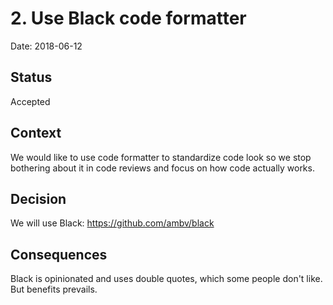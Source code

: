 # 2. Use Black code formatter

Date: 2018-06-12

## Status

Accepted

## Context

We would like to use code formatter to standardize code look so we stop bothering about it
in code reviews and focus on how code actually works.

## Decision

We will use Black: https://github.com/ambv/black

## Consequences

Black is opinionated and uses double quotes, which some people don't like. But benefits prevails.
